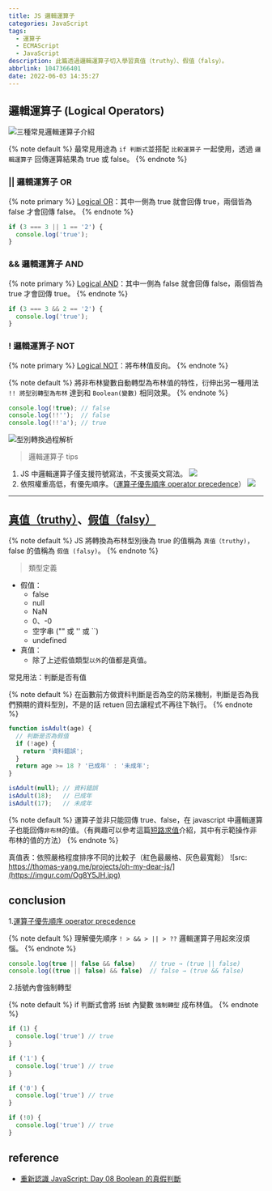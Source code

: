 ```yaml
---
title: JS 邏輯運算子
categories: JavaScript
tags:
  - 運算子
  - ECMAScript
  - JavaScript
description: 此篇透過邏輯運算子切入學習真值（truthy）、假值（falsy）。
abbrlink: 1047366401
date: 2022-06-03 14:35:27
---
```


## 邏輯運算子 (Logical Operators)

![三種常見邏輯運算子介紹](https://imgur.com/1ynLfOn.jpg)

{% note default %}
最常見用途為 `if 判斷式`並搭配 `比較運算子` 一起使用，透過 `邏輯運算子` 回傳運算結果為 true 或 false。
{% endnote %}

### || 邏輯運算子 OR

{% note primary %}
[Logical OR](https://developer.mozilla.org/en-US/docs/Web/JavaScript/Reference/Operators/Logical_OR)：其中一側為 true 就會回傳 true，兩個皆為 false 才會回傳 false。
{% endnote %}

```js
if (3 === 3 || 1 == '2') {
  console.log('true');
}
```

### && 邏輯運算子 AND

{% note primary %}
[Logical AND](https://developer.mozilla.org/en-US/docs/Web/JavaScript/Reference/Operators/Logical_AND)：其中一側為 false 就會回傳 false，兩個皆為 true 才會回傳 true。
{% endnote %}

```js
if (3 === 3 && 2 == '2') {
  console.log('true');
}
```

### ! 邏輯運算子 NOT

{% note primary %}
[Logical NOT](https://developer.mozilla.org/zh-CN/docs/Web/JavaScript/Reference/Operators/Logical_NOT)：將布林值反向。
{% endnote %}

{% note default %}
將非布林變數自動轉型為布林值的特性，衍伸出另一種用法 `!! 將型別轉型為布林` 達到和 `Boolean(變數)` 相同效果。
{% endnote %}

```js
console.log(!true); // false
console.log(!!'');  // false
console.log(!!'a'); // true
```

![型別轉換過程解析](https://imgur.com/tqCYUbe.jpg)

> 邏輯運算子 tips

1. JS 中邏輯運算子僅支援符號寫法，不支援英文寫法。
![](https://imgur.com/fnGTg2x.jpg)
2. 依照權重高低，有優先順序。（[運算子優先順序 operator precedence](https://developer.mozilla.org/en-US/docs/Web/JavaScript/Reference/Operators/Operator_Precedence#table)）
![](https://imgur.com/VF2aXkz.jpg)

---

## [真值（truthy）](https://developer.mozilla.org/zh-CN/docs/Glossary/Truthy)、[假值（falsy）](https://developer.mozilla.org/zh-CN/docs/Glossary/Falsy)

{% note default %}
JS 將轉換為布林型別後為 true 的值稱為 `真值（truthy)`，false 的值稱為 `假值 (falsy)`。
{% endnote %}

> 類型定義

- 假值：
  - false
  - null
  - NaN
  - 0、-0
  - 空字串 ("" 或 '' 或 ``)
  - undefined
- 真值：
  - 除了上述假值類型`以外`的值都是真值。

常見用法：判斷是否有值

{% note default %}
在函數前方做資料判斷是否為空的防呆機制，判斷是否為我們預期的資料型別，不是的話 retuen 回去讓程式不再往下執行。
{% endnote %}

```js
function isAdult(age) { 
  // 判斷是否為假值
  if (!age) {
    return '資料錯誤';
  }
  return age >= 18 ? '已成年' : '未成年';
}

isAdult(null); // 資料錯誤
isAdult(18);   // 已成年
isAdult(17);   // 未成年
```

{% note default %}
運算子並非只能回傳 true、false，在 javascript 中邏輯運算子也能回傳`非布林`的值。（有興趣可以參考這篇[短路求值](https://kentdoit.github.io/javascript/350805089/)介紹，其中有示範操作非布林的值的方法）
{% endnote %}

真值表：依照嚴格程度排序不同的比較子（紅色最嚴格、灰色最寬鬆）
![src: https://thomas-yang.me/projects/oh-my-dear-js/](https://imgur.com/Og8Y5JH.jpg)

## conclusion

1.[運算子優先順序 operator precedence](https://developer.mozilla.org/en-US/docs/Web/JavaScript/Reference/Operators/Operator_Precedence#table)

{% note default %}
理解優先順序 `! > && > || > ??` 邏輯運算子用起來沒煩惱。
{% endnote %}

```js
console.log(true || false && false)    // true → (true || false)
console.log((true || false) && false)  // false → (true && false)
```

2.括號內會強制轉型

{% note default %}
if 判斷式會將 `括號` 內變數 `強制轉型` 成布林值。
{% endnote %}

```js
if (1) {
  console.log('true') // true
}

if ('1') {
  console.log('true') // true
}

if ('0') {
  console.log('true') // true
}

if (!0) {
  console.log('true') // true
}
```

## reference

- [重新認識 JavaScript: Day 08 Boolean 的真假判斷](https://ithelp.ithome.com.tw/articles/10191343)
